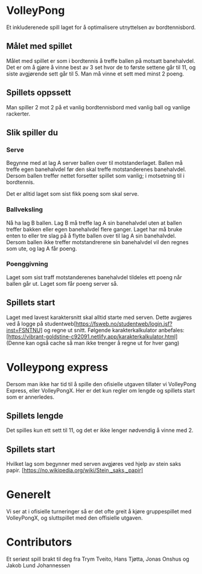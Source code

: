 # VolleyPong

Et inkluderenede spill laget for å optimalisere utnyttelsen av bordtennisbord. 

## Målet med spillet 
Målet med spillet er som i bordtennis å treffe ballen på motsatt banehalvdel. Det er om å gjøre å vinne best av 3 set hvor de to første settene går til 11, og siste avgjørende sett går til 5. Man må vinne et sett med minst 2 poeng. 

## Spillets oppssett
Man spiller 2 mot 2 på et vanlig bordtennisbord med vanlig ball og vanlige rackerter. 

##  Slik spiller du
### Serve
Begynne med at lag A server ballen over til motstanderlaget. Ballen må treffe egen banehalvdel før den skal treffe motstanderenes banehalvdel. Dersom ballen treffer nettet forsetter spillet som vanlig; i motsetning til i bordtennis. 

Det er alltid laget som sist fikk poeng som skal serve. 

### Ballveksling
Nå ha lag B ballen. Lag B må treffe lag A sin banehalvdel uten at ballen treffer bakken eller egen banehalvdel flere ganger. Laget har må bruke enten to eller tre slag på å flytte ballen over til lag A sin banehalvdel. Dersom ballen ikke treffer motstandrerene sin banehalvdel vil den regnes som ute, og lag A får poeng. 

### Poenggivning
Laget som sist traff motstanderenes banehalvdel tildeles ett poeng når ballen går ut. 
Laget som får poeng server så.
 
## Spillets start
Laget med lavest karaktersnitt skal alltid starte med serven. Dette avgjøres ved å logge på studentweb[https://fsweb.no/studentweb/login.jsf?inst=FSNTNU] og regne ut snitt. Følgende karakterkalkulator anbefales: [https://vibrant-goldstine-c92091.netlify.app/karakterkalkulator.html] (Denne kan også cache så man ikke trenger å regne ut for hver gang) 


# Volleypong express 
Dersom man ikke har tid til å spille den ofisielle utgaven tillater vi VolleyPong Express, eller VolleyPongX. 
Her er det kun regler om lengde og spillets start som er annerledes. 

## Spillets lengde
Det spilles kun ett sett til 11, og det er ikke lenger nødvendig å vinne med 2. 

## Spillets start
Hvilket lag som begynner med serven avgjøres ved hjelp av stein saks papir. [https://no.wikipedia.org/wiki/Stein,_saks,_papir]

# Generelt
Vi ser at i ofisielle turneringer så er det ofte greit å kjøre gruppespillet med VolleyPongX, og sluttspillet med den offisielle utgaven. 

# Contributors
Et seriøst spill brakt til deg fra Trym Tveito, Hans Tjøtta, Jonas Onshus og Jakob Lund Johannessen

